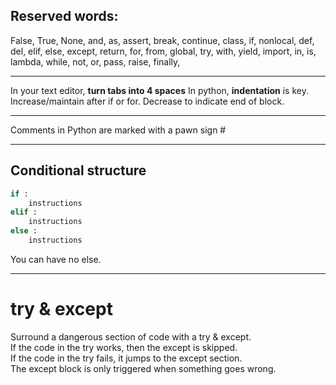 ## Reserved words: 
False, True, None, and, as, assert, break, continue, class, if, nonlocal,
def, del, elif, else, except, return, for, from, global, try, with, yield,
import, in, is, lambda, while, not, or, pass, raise, finally,

---

In your text editor, **turn tabs into 4 spaces**
In python, **indentation** is key. 
Increase/maintain after if or for.
Decrease to indicate end of block.

---

Comments in Python are marked with a pawn sign #

---

## Conditional structure

```py
if :  
    instructions  
elif :  
    instructions  
else :  
    instructions
```

You can have no else.

---

# try & except

Surround a dangerous section of code with a try & except.  
If the code in the try works, then the except is skipped.  
If the code in the try fails, it jumps to the except section.  
The except block is only triggered when something goes wrong.


